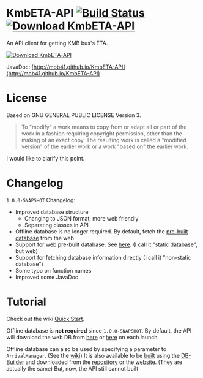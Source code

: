 # KmbETA-API [![Build Status](https://travis-ci.org/mob41/KmbETA-API.svg?branch=master)](https://travis-ci.org/mob41/KmbETA-API) [![Download KmbETA-API](https://img.shields.io/sourceforge/dt/kmbeta-api.svg)](https://sourceforge.net/projects/kmbeta-api/files/latest/download)
An API client for getting KMB bus's ETA.

[![Download KmbETA-API](https://a.fsdn.com/con/app/sf-download-button)](https://sourceforge.net/projects/kmbeta-api/files/latest/download)

JavaDoc: [http://mob41.github.io/KmbETA-API](http://mob41.github.io/KmbETA-API)

# License

Based on GNU GENERAL PUBLIC LICENSE Version 3.

>To "modify" a work means to copy from or adapt all or part of the work
>in a fashion requiring copyright permission, other than the making of an
>exact copy.  The resulting work is called a "modified version" of the
>earlier work or a work "based on" the earlier work.

I would like to clarify this point.

# Changelog

```1.0.0-SNAPSHOT``` Changelog:
 - Improved database structure
   - Changing to JSON format, more web friendly
   - Separating classes in API
 - Offline database is no longer required. By default, fetch the [pre-built database](https://github.com/KmbETA-DB) from the web
 - Support for web pre-built database. See [here](https://github.com/KmbETA-DB). (I call it "static database", but web)
 - Support for fetching database information directly (I call it "non-static database")
 - Some typo on function names
 - Improved some JavaDoc

# Tutorial

Check out the wiki [Quick Start](https://github.com/mob41/KmbETA-API/wiki/Quick-Start).

Offline database is <b>not required</b> since ```1.0.0-SNAPSHOT```. By default, the API will download the web DB from [here](https://github.com/KmbETA-DB) or [here](https://db.kmbeta.ml) on each launch.

Offline database can also be used by specifying a parameter to ```ArrivalManager```. (See the [wiki](https://github.com/mob41/KmbETA-API/wiki/Quick-Start)) It is also available to be [built](https://github.com/mob41/KmbETA-API/wiki/How-to-use-the-DBBuilder-(Auto-Mode)) using the [DB-Builder](https://github.com/KmbETA-DBBuilder) and downloaded from the [repository](https://github.com/KmbETA-DB) or the [website](https://db.kmbeta.ml/). (They are actually the same) But, now, the API still cannot built 